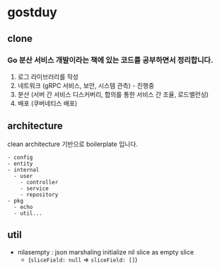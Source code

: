 # gostduy

## clone 
### Go 분산 서비스 개발이라는 책에 있는 코드를 공부하면서 정리합니다. 
1. 로그 라이브러리를 작성
2. 네트워크 (gRPC 서비스, 보안, 시스템 관측) - 진행중
3. 분산 (서버 간 서비스 디스커버리, 합의를 통한 서비스 간 조율, 로드밸런싱)
4. 배포 (쿠버네티스 배포)

## architecture
clean architecture 기반으로 boilerplate 입니다. 
```
- config
- entity
- internal
  - user
    - controller
    - service
    - repository
- pkg
  - echo
  - util...
```

## util
-  nilasempty : json marshaling initialize nil slice as empty slice
   - (`sliceField: null` => `sliceField: []`)
